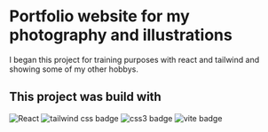 # Portfolio website for my photography and illustrations

I began this project for training purposes with react and tailwind and showing some of my other hobbys.

## This project was build with

![React](https://img.shields.io/badge/react-%2320232a.svg?style=for-the-badge&logo=react&logoColor=%2361DAFB)
<img src="https://img.shields.io/badge/tailwindcss-07B6D5?&style=for-the-badge&logo=tailwindcss&logoColor=white" alt="tailwind css badge" />
<img src="https://img.shields.io/badge/CSS3-264de4?&style=for-the-badge&logo=css3&logoColor=white" alt="css3 badge" />
<img src="https://img.shields.io/badge/vite-FFD700?&style=for-the-badge&logo=vite&logoColor=black" alt="vite badge" />
